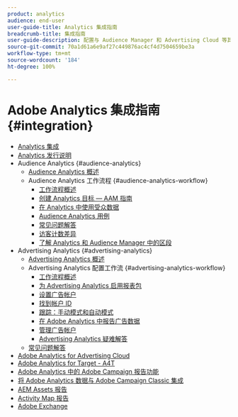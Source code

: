 ```yaml
---
product: analytics
audience: end-user
user-guide-title: Analytics 集成指南
breadcrumb-title: 集成指南
user-guide-description: 配置与 Audience Manager 和 Advertising Cloud 等其他 Adobe Experience Cloud 解决方案的集成。
source-git-commit: 70a1d61a6e9af27c449876ac4cf4d7504659be3a
workflow-type: tm+mt
source-wordcount: '184'
ht-degree: 100%

---
```



# Adobe Analytics 集成指南 {#integration}

+ [Analytics 集成](home.md)
+ [Analytics 发行说明](https://experienceleague.adobe.com/docs/analytics/release-notes/latest.html)
+ Audience Analytics {#audience-analytics}
   + [Audience Analytics 概述](c-audience-analytics/mc-audiences-aam.md)
   + Audience Analytics 工作流程 {#audience-analytics-workflow}
      + [工作流程概述](c-audience-analytics/c-workflow/audiences-workflow.md)
      + [创建 Analytics 目标 — AAM 指南](https://experienceleague.adobe.com/docs/audience-manager/user-guide/features/destinations/experience-cloud-destinations/create-analytics-destination.html?lang=zh-Hans)
      + [在 Analytics 中使用受众数据](c-audience-analytics/c-workflow/use-audience-data-analytics.md)
      + [Audience Analytics 用例](c-audience-analytics/aam-audience-use-cases.md)
      + [常见问题解答](c-audience-analytics/mc-audiences-faqs.md)
      + [访客计数差异](c-audience-analytics/visitor-count-reconciliation.md)
      + [了解 Analytics 和 Audience Manager 中的区段](c-audience-analytics/aam-analytics-segments.md)
+ Advertising Analytics {#advertising-analytics}
   + [Advertising Analytics 概述](c-advertising-analytics/overview.md)
   + Advertising Analytics 配置工作流 {#advertising-analytics-workflow}
      + [工作流程概述](c-advertising-analytics/c-adanalytics-workflow/aa-workflow.md)
      + [为 Advertising Analytics 启用报表包](c-advertising-analytics/c-adanalytics-workflow/aa-provision-rs.md)
      + [设置广告帐户](c-advertising-analytics/c-adanalytics-workflow/aa-create-ad-account.md)
      + [找到帐户 ID](c-advertising-analytics/c-adanalytics-workflow/aa-locate-account-id.md)
      + [跟踪：手动模式和自动模式](c-advertising-analytics/c-adanalytics-workflow/aa-manual-vs-automatic-tracking.md)
      + [在 Adobe Analytics 中报告广告数据](c-advertising-analytics/c-adanalytics-workflow/aa-report-ad-data-an.md)
      + [管理广告帐户](c-advertising-analytics/c-adanalytics-workflow/aa-manage-ad-accounts.md)
      + [Advertising Analytics 疑难解答](c-advertising-analytics/c-adanalytics-workflow/aa-troubleshooting.md)
   + [常见问题解答](c-advertising-analytics/aa-faq.md)
+ [Adobe Analytics for Advertising Cloud](https://experienceleague.adobe.com/docs/advertising-cloud/integrations/analytics/overview.html?lang=zh-Hans)
+ [Adobe Analytics for Target - A4T](https://experienceleague.adobe.com/docs/target/using/integrate/a4t/a4t.html?lang=zh-Hans)
+ [Adobe Analytics 中的 Adobe Campaign 报告功能](adobe-campaign.md)
+ [将 Adobe Analytics 数据与 Adobe Campaign Classic 集成](analytics-to-campaign-classic.md)
+ [AEM Assets 报告](aem-assets-reporting.md)
+ [Activity Map 报告](activitmap-reporting.md)
+ [Adobe Exchange](https://www.adobeexchange.com/experiencecloud.analytics.html#product)
